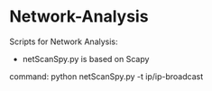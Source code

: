 # Network-Analysis
Scripts for Network Analysis:

+ netScanSpy.py is based on Scapy

command: python netScanSpy.py -t ip/ip-broadcast
